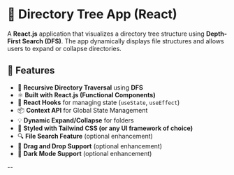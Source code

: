 # 📂 Directory Tree App (React)

A **React.js** application that visualizes a directory tree structure using **Depth-First Search (DFS)**. The app dynamically displays file structures and allows users to expand or collapse directories.

## 🚀 Features

- 📁 **Recursive Directory Traversal** using **DFS**
- ⚛️ **Built with React.js (Functional Components)**
- 🎣 **React Hooks** for managing state (`useState`, `useEffect`)
- 📦 **Context API** for Global State Management
- 💡 **Dynamic Expand/Collapse** for folders
- 🎨 **Styled with Tailwind CSS (or any UI framework of choice)**
- 🔍 **File Search Feature** (optional enhancement)
- 📂 **Drag and Drop Support** (optional enhancement)
- 📜 **Dark Mode Support** (optional enhancement)

--
